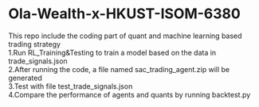 # Ola-Wealth-x-HKUST-ISOM-6380
This repo include the coding part of quant and machine learning based trading strategy<br />
1.Run RL_Training&Testing to train a model based on the data in trade_signals.json<br />
2.After running the code, a file named sac_trading_agent.zip will be generated<br />
3.Test with file test_trade_signals.json<br />
4.Compare the performance of agents and quants by running backtest.py<br />
